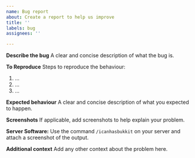 ```yaml
---
name: Bug report
about: Create a report to help us improve
title: ''
labels: bug
assignees: ''

---
```


**Describe the bug**
A clear and concise description of what the bug is.

**To Reproduce**
Steps to reproduce the behaviour:
1. ...
2. ...
3. ...

**Expected behaviour**
A clear and concise description of what you expected to happen.

**Screenshots**
If applicable, add screenshots to help explain your problem.

**Server Software:**
Use the command `/icanhasbukkit` on your server and attach a screenshot of the output.

**Additional context**
Add any other context about the problem here.
